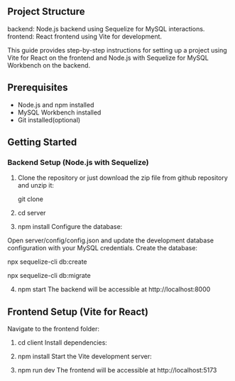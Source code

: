 ## Project Structure
backend: Node.js backend using Sequelize for MySQL interactions.
frontend: React frontend using Vite for development.

This guide provides step-by-step instructions for setting up a project using Vite for React on the frontend and Node.js with Sequelize for MySQL Workbench on the backend.

## Prerequisites

- Node.js and npm installed
- MySQL Workbench installed
- Git installed(optional)

## Getting Started

### Backend Setup (Node.js with Sequelize)

1. Clone the repository or just download the zip file from github repository and unzip it:

   git clone <repository-url>

2. cd server
3. npm install
Configure the database:

Open server/config/config.json and update the development database configuration with your MySQL credentials.
Create the database:

npx sequelize-cli db:create

npx sequelize-cli db:migrate

4. npm start  The backend will be accessible at http://localhost:8000


## Frontend Setup (Vite for React)
Navigate to the frontend folder:

1. cd client
Install dependencies:

2. npm install
Start the Vite development server:

3. npm run dev
The frontend will be accessible at http://localhost:5173



